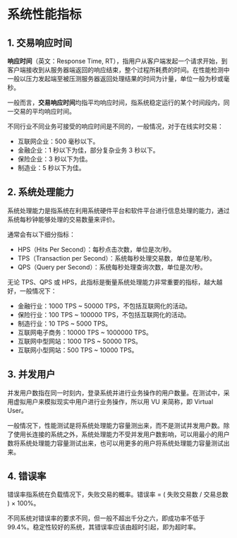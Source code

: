 # 系统性能指标

## 1. 交易响应时间

**响应时间**（英文：Response Time, RT），指用户从客户端发起一个请求开始，到客户端接收到从服务器端返回的响应结束，整个过程所耗费的时间。在性能检测中一般以压力发起端至被压测服务器返回处理结果的时间为计量，单位一般为秒或毫秒。

一般而言，**交易响应时间**均指平均响应时间，指系统稳定运行的某个时间段内，同一交易的平均响应时间。

不同行业不同业务可接受的响应时间是不同的，一般情况，对于在线实时交易：

- 互联网企业：500 毫秒以下。
- 金融企业：1 秒以下为佳，部分复杂业务 3 秒以下。
- 保险企业：3 秒以下为佳。
- 制造业：5 秒以下为佳。

## 2. 系统处理能力

系统处理能力是指系统在利用系统硬件平台和软件平台进行信息处理的能力，通过系统每秒钟能够处理的交易数量来评价。

通常会有以下细分指标：

- HPS（Hits Per Second）：每秒点击次数，单位是次/秒。
- TPS（Transaction per Second）：系统每秒处理交易数，单位是笔/秒。
- QPS（Query per Second）：系统每秒处理查询次数，单位是次/秒。

无论 TPS、QPS 或 HPS，此指标是衡量系统处理能力非常重要的指标，越大越好，一般情况下：

- 金融行业：1000 TPS ~ 50000 TPS，不包括互联网化的活动。
- 保险行业：100 TPS ~ 100000 TPS，不包括互联网化的活动。
- 制造行业：10 TPS ~ 5000 TPS。
- 互联网电子商务：10000 TPS ~ 1000000 TPS。
- 互联网中型网站：1000 TPS ~ 50000 TPS。
- 互联网小型网站：500 TPS ~ 10000 TPS。

## 3. 并发用户

并发用户数指在同一时刻内，登录系统并进行业务操作的用户数量。在测试中，采用虚拟用户来模拟现实中用户进行业务操作，所以用 VU 来简称，即 Virtual User。

一般情况下，性能测试是将系统处理能力容量测出来，而不是测试并发用户数。除了使用长连接的系统之外，系统处理能力不受并发用户数影响，可以用最小的用户数将系统处理能力容量测试出来，也可以用更多的用户将系统处理能力容量测试出来。

## 4. 错误率

错误率指系统在负载情况下，失败交易的概率。错误率 = ( 失败交易数 / 交易总数 ) × 100%。

不同系统对错误率的要求不同，但一般不超出千分之六，即成功率不低于 99.4%。稳定性较好的系统，其错误率应该由超时引起，即为超时率。

